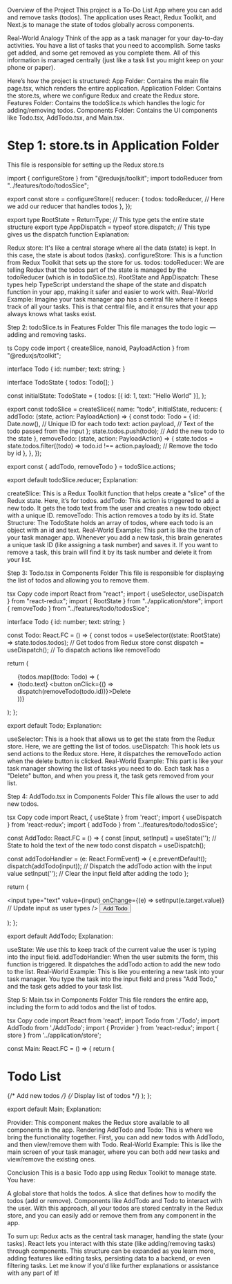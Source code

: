 Overview of the Project
This project is a To-Do List App where you can add and remove tasks (todos). The application uses React, Redux Toolkit, and Next.js to manage the state of todos globally across components.

Real-World Analogy
Think of the app as a task manager for your day-to-day activities. You have a list of tasks that you need to accomplish. Some tasks get added, and some get removed as you complete them. All of this information is managed centrally (just like a task list you might keep on your phone or paper).

Here’s how the project is structured:
App Folder: Contains the main file page.tsx, which renders the entire application.
Application Folder: Contains the store.ts, where we configure Redux and create the Redux store.
Features Folder: Contains the todoSlice.ts which handles the logic for adding/removing todos.
Components Folder: Contains the UI components like Todo.tsx, AddTodo.tsx, and Main.tsx.
# Step 1: store.ts in Application Folder
This file is responsible for setting up the Redux store.ts

import { configureStore } from "@reduxjs/toolkit";
import todoReducer from "../features/todo/todosSice";

export const store = configureStore({
  reducer: {
    todos: todoReducer,  // Here we add our reducer that handles todos
  },
});

export type RootState = ReturnType<typeof store.getState>;  // This type gets the entire state structure
export type AppDispatch = typeof store.dispatch;  // This type gives us the dispatch function
Explanation:

Redux store: It's like a central storage where all the data (state) is kept. In this case, the state is about todos (tasks).
configureStore: This is a function from Redux Toolkit that sets up the store for us.
todos: todoReducer: We are telling Redux that the todos part of the state is managed by the todoReducer (which is in todoSlice.ts).
RootState and AppDispatch: These types help TypeScript understand the shape of the state and dispatch function in your app, making it safer and easier to work with.
Real-World Example: Imagine your task manager app has a central file where it keeps track of all your tasks. This is that central file, and it ensures that your app always knows what tasks exist.

Step 2: todoSlice.ts in Features Folder
This file manages the todo logic — adding and removing tasks.

ts
Copy code
import { createSlice, nanoid, PayloadAction } from "@reduxjs/toolkit";

interface Todo {
  id: number;
  text: string;
}

interface TodoState {
  todos: Todo[];
}

const initialState: TodoState = {
  todos: [{ id: 1, text: "Hello World" }],
};

export const todoSlice = createSlice({
  name: "todo",
  initialState,
  reducers: {
    addTodo: (state, action: PayloadAction<string>) => {
      const todo: Todo = {
        id: Date.now(),  // Unique ID for each todo
        text: action.payload,  // Text of the todo passed from the input
      };
      state.todos.push(todo);  // Add the new todo to the state
    },
    removeTodo: (state, action: PayloadAction<number>) => {
      state.todos = state.todos.filter((todo) => todo.id !== action.payload);  // Remove the todo by id
    },
  },
});

export const { addTodo, removeTodo } = todoSlice.actions;

export default todoSlice.reducer;
Explanation:

createSlice: This is a Redux Toolkit function that helps create a "slice" of the Redux state. Here, it’s for todos.
addTodo: This action is triggered to add a new todo. It gets the todo text from the user and creates a new todo object with a unique ID.
removeTodo: This action removes a todo by its id.
State Structure: The TodoState holds an array of todos, where each todo is an object with an id and text.
Real-World Example: This part is like the brain of your task manager app. Whenever you add a new task, this brain generates a unique task ID (like assigning a task number) and saves it. If you want to remove a task, this brain will find it by its task number and delete it from your list.

Step 3: Todo.tsx in Components Folder
This file is responsible for displaying the list of todos and allowing you to remove them.

tsx
Copy code
import React from "react";
import { useSelector, useDispatch } from "react-redux";
import { RootState } from "../application/store"; 
import { removeTodo } from "../features/todo/todosSice";

interface Todo {
  id: number;
  text: string;
}

const Todo: React.FC = () => {
  const todos = useSelector((state: RootState) => state.todos.todos);  // Get todos from Redux store
  const dispatch = useDispatch();  // To dispatch actions like removeTodo

  return (
    <ul className="list-none">
      {todos.map((todo: Todo) => (
        <li key={todo.id}>
          {todo.text}
          <button onClick={() => dispatch(removeTodo(todo.id))}>Delete</button>
        </li>
      ))}
    </ul>
  );
};

export default Todo;
Explanation:

useSelector: This is a hook that allows us to get the state from the Redux store. Here, we are getting the list of todos.
useDispatch: This hook lets us send actions to the Redux store. Here, it dispatches the removeTodo action when the delete button is clicked.
Real-World Example: This part is like your task manager showing the list of tasks you need to do. Each task has a "Delete" button, and when you press it, the task gets removed from your list.

Step 4: AddTodo.tsx in Components Folder
This file allows the user to add new todos.

tsx
Copy code
import React, { useState } from 'react';
import { useDispatch } from 'react-redux';
import { addTodo } from '../features/todo/todosSice';

const AddTodo: React.FC = () => {
  const [input, setInput] = useState('');  // State to hold the text of the new todo
  const dispatch = useDispatch();

  const addTodoHandler = (e: React.FormEvent<HTMLFormElement>) => {
    e.preventDefault();
    dispatch(addTodo(input));  // Dispatch the addTodo action with the input value
    setInput('');  // Clear the input field after adding the todo
  };

  return (
    <form onSubmit={addTodoHandler}>
      <input
        type="text"
        value={input}
        onChange={(e) => setInput(e.target.value)}  // Update input as user types
      />
      <button type="submit">Add Todo</button>
    </form>
  );
};

export default AddTodo;
Explanation:

useState: We use this to keep track of the current value the user is typing into the input field.
addTodoHandler: When the user submits the form, this function is triggered. It dispatches the addTodo action to add the new todo to the list.
Real-World Example: This is like you entering a new task into your task manager. You type the task into the input field and press "Add Todo," and the task gets added to your task list.

Step 5: Main.tsx in Components Folder
This file renders the entire app, including the form to add todos and the list of todos.

tsx
Copy code
import React from 'react';
import Todo from './Todo';
import AddTodo from './AddTodo';
import { Provider } from 'react-redux';
import { store } from '../application/store';

const Main: React.FC = () => {
  return (
    <Provider store={store}>
      <h1>Todo List</h1>
      <AddTodo />  {/* Add new todos */}
      <Todo />  {/* Display list of todos */}
    </Provider>
  );
};

export default Main;
Explanation:

Provider: This component makes the Redux store available to all components in the app.
Rendering AddTodo and Todo: This is where we bring the functionality together. First, you can add new todos with AddTodo, and then view/remove them with Todo.
Real-World Example: This is like the main screen of your task manager, where you can both add new tasks and view/remove the existing ones.

Conclusion
This is a basic Todo app using Redux Toolkit to manage state. You have:

A global store that holds the todos.
A slice that defines how to modify the todos (add or remove).
Components like AddTodo and Todo to interact with the user.
With this approach, all your todos are stored centrally in the Redux store, and you can easily add or remove them from any component in the app.

To sum up:
Redux acts as the central task manager, handling the state (your tasks).
React lets you interact with this state (like adding/removing tasks) through components.
This structure can be expanded as you learn more, adding features like editing tasks, persisting data to a backend, or even filtering tasks. Let me know if you'd like further explanations or assistance with any part of it!
